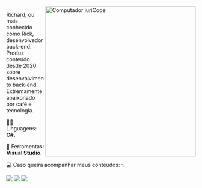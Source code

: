 <img src="https://raw.githubusercontent.com/MicaelliMedeiros/micaellimedeiros/master/image/computer-illustration.png" min-width="400px" max-width="400px" width="400px" align="right" alt="Computador iuriCode">

<p align="left"> 
  Richard, ou mais conhecido como Rick, desenvolvedor back-end. Produz conteúdo desde 2020 sobre desenvolvimento back-end. Extremamente apaixonado por café e tecnologia.
</p>

<p align="left">
  👨‍💻 Linguagens: <strong>C#.</strong>
</p>

<p align="left">
  💼 Ferramentas: <strong>Visual Studio.</strong>
</p>

<p align="left">
  💻 Caso queira acompanhar meus conteúdos:  ⤵
</p>

<p align="left">
  
  <a href="#" alt="Linkedin">
  <img src="https://img.shields.io/badge/-Linkedin-0e76a8?style=flat-square&logo=Linkedin&logoColor=white&link=https://www.linkedin.com/in/richard-martins-241634262/" /></a>

  <a href="#" alt="WhatsApp">
  <img src="https://img.shields.io/badge/-WhatsApp-25d366?style=flat-square&labelColor=25d366&logo=whatsapp&logoColor=white&link=https://wa.me/5511998793559"/></a>

  <a href="#" alt="Instagram">
  <img src="https://img.shields.io/badge/-Instagram-DF0174?style=flat-square&labelColor=DF0174&logo=instagram&logoColor=white&link=https://www.instagram.com/clownhookz/"/></a>
</p>  

